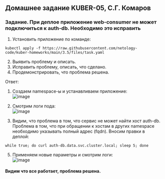 ## Домашнее задание KUBER-05, С.Г. Комаров


### Задание. При деплое приложение web-consumer не может подключиться к auth-db. Необходимо это исправить

1. Установить приложение по команде:
```shell
kubectl apply -f https://raw.githubusercontent.com/netology-code/kuber-homeworks/main/3.5/files/task.yaml
```
2. Выявить проблему и описать.
3. Исправить проблему, описать, что сделано.
4. Продемонстрировать, что проблема решена.

Ответ:  

1. Создаем namespace-ы и устанавливаем приложение:  
![image](https://github.com/komaroff-ski/dev_ops_netology/assets/93157702/7163e9e2-fcb0-42fb-988b-2687d693297e)


2. Смотрим логи пода:  
![image](https://github.com/komaroff-ski/dev_ops_netology/assets/93157702/ed0a3a28-c826-4fcd-9266-77a5da0d783d)


3. Видим, что проблема в том, что сервис не может найти хост auth-db. Проблема в том, что при обращении к хостам в других namespace необходимо указывать полный адрес (fqdn). Вносим правки в деплой:  
```
while true; do curl auth-db.data.svc.cluster.local; sleep 5; done  
```

5. Применяем новые параметры и смотрим логи:  
![image](https://github.com/komaroff-ski/dev_ops_netology/assets/93157702/a06e5dc6-7e1e-4c76-8866-1430d63bd9fd)


#### Видим что все работает, проблема решена.  
